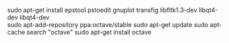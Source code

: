 
sudo apt-get install epstool pstoedit gnuplot transfig
libfltk1.3-dev libqt4-dev
libqt4-dev  
sudo apt-add-repository ppa:octave/stable
sudo apt-get update
sudo apt-cache search "octave"
sudo apt-get install octave
